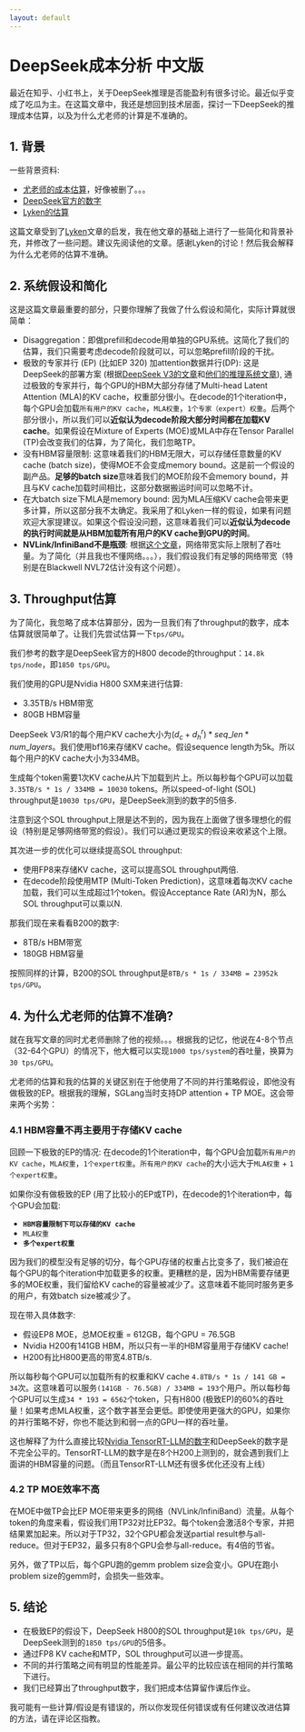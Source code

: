 ```yaml
---
layout: default
---
```


# DeepSeek成本分析 中文版

最近在知乎、小红书上，关于DeepSeek推理是否能盈利有很多讨论。最近似乎变成了吃瓜为主。在这篇文章中，我还是想回到技术层面，探讨一下DeepSeek的推理成本估算，以及为什么尤老师的计算是不准确的。

## 1. 背景

一些背景资料: 
- [尤老师的成本估算](http://xhslink.com/a/eXuUY2P6VpU6)，好像被删了。。。
- [DeepSeek官方的数字](https://github.com/deepseek-ai/open-infra-index/blob/main/202502OpenSourceWeek/day_6_one_more_thing_deepseekV3R1_inference_system_overview.md)
- [Lyken的估算](https://zhuanlan.zhihu.com/p/23282743306?utm_psn=1879469595716470338)

这篇文章受到了[Lyken](https://lzhu.me/)文章的启发，我在他文章的基础上进行了一些简化和背景补充，并修改了一些问题。建议先阅读他的文章。感谢Lyken的讨论！然后我会解释为什么尤老师的估算不准确。

## 2. 系统假设和简化

这是这篇文章最重要的部分，只要你理解了我做了什么假设和简化，实际计算就很简单：
- Disaggregation：即做prefill和decode用单独的GPU系统。这简化了我们的估算，我们只需要考虑decode阶段就可以，可以忽略prefill阶段的干扰。
- 极致的专家并行 (EP) (比如EP 320) 加attention数据并行(DP): 这是DeepSeek的部署方案 (根据[DeepSeek V3的文章](https://arxiv.org/pdf/2412.19437)和[他们的推理系统文章](https://github.com/deepseek-ai/open-infra-index/blob/main/202502OpenSourceWeek/day_6_one_more_thing_deepseekV3R1_inference_system_overview.md)), 通过极致的专家并行，每个GPU的HBM大部分存储了Multi-head Latent Attention (MLA)的KV cache，权重部分很小。在decode的1个iteration中，每个GPU会加载`所有用户的KV cache`，`MLA权重`，`1个专家（expert）权重`。后两个部分很小，所以我们可以**近似认为decode阶段大部分时间都在加载KV cache**。如果假设在Mixture of Experts (MOE)或MLA中存在Tensor Parallel (TP)会改变我们的估算，为了简化，我们忽略TP。
- 没有HBM容量限制: 这意味着我们的HBM无限大，可以存储任意数量的KV cache (batch size)，使得MOE不会变成memory bound。这是前一个假设的副产品。**足够的batch size**意味着我们的MOE阶段不会memory bound，并且与KV cache加载时间相比，这部分数据搬运时间可以忽略不计。
- 在大batch size下MLA是memory bound: 因为MLA压缩KV cache会带来更多计算，所以这部分我不太确定。我采用了和Lyken一样的假设，如果有问题欢迎大家提建议。如果这个假设没问题，这意味着我们可以**近似认为decode的执行时间就是从HBM加载所有用户的KV cache到GPU的时间**。
- **NVLink/InfiniBand不是瓶颈**: 根据[这个文章](https://zhuanlan.zhihu.com/p/27292649125?utm_psn=1879469993151944398)，网络带宽实际上限制了吞吐量。为了简化（并且我也不懂网络。。。），我们假设我们有足够的网络带宽（特别是在Blackwell NVL72估计没有这个问题）。


## 3. Throughput估算

为了简化，我忽略了成本估算部分，因为一旦我们有了throughput的数字，成本估算就很简单了。让我们先尝试估算一下`tps/GPU`。

我们参考的数字是DeepSeek官方的H800 decode的throughput：`14.8k tps/node`，即`1850 tps/GPU`。

我们使用的GPU是Nvidia H800 SXM来进行估算:
- 3.35TB/s HBM带宽
- 80GB HBM容量

DeepSeek V3/R1的每个用户KV cache大小为$(d_c + d_h^r) * seq\_len * num\_layers$。我们使用bf16来存储KV cache。假设sequence length为5k。所以每个用户的KV cache大小为334MB。

生成每个token需要1次KV cache从片下加载到片上。所以每秒每个GPU可以加载`3.35TB/s * 1s / 334MB = 10030` tokens。所以speed-of-light (SOL) throughput是`10030 tps/GPU`，是DeepSeek测到的数字的5倍多.

注意到这个SOL throughput上限是达不到的，因为我在上面做了很多理想化的假设（特别是足够网络带宽的假设）。我们可以通过更现实的假设来收紧这个上限。

其次进一步的优化可以继续提高SOL throughput:
- 使用FP8来存储KV cache，这可以提高SOL throughput两倍.
- 在decode阶段使用MTP (Multi-Token Prediction)，这意味着每次KV cache加载，我们可以生成超过1个token。假设Acceptance Rate (AR)为N，那么SOL throughput可以乘以N.

那我们现在来看看B200的数字:
- 8TB/s HBM带宽
- 180GB HBM容量

按照同样的计算，B200的SOL throughput是`8TB/s * 1s / 334MB = 23952k tps/GPU`。

## 4. 为什么尤老师的估算不准确?

就在我写文章的同时尤老师删除了他的视频。。。根据我的记忆，他说在4-8个节点（32-64个GPU）的情况下，他大概可以实现`1000 tps/system`的吞吐量，换算为`30 tps/GPU`。

尤老师的估算和我的估算的关键区别在于他使用了不同的并行策略假设，即他没有做极致的EP。根据我的理解，SGLang当时支持DP attention + TP MOE。这会带来两个劣势：

### 4.1 HBM容量不再主要用于存储KV cache

回顾一下极致的EP的情况: 在decode的1个iteration中，每个GPU会加载`所有用户的KV cache`，`MLA权重`，`1个expert权重`。`所有用户的KV cache`的大小远大于`MLA权重` + `1个expert权重`。

如果你没有做极致的EP (用了比较小的EP或TP)，在decode的1个iteration中，每个GPU会加载:
- **`HBM容量限制下可以存储的KV cache`**
- `MLA权重`
- **`多个expert权重`**

因为我们的模型没有足够的切分，每个GPU存储的权重占比变多了，我们被迫在每个GPU的每个iteration中加载更多的权重。更糟糕的是，因为HBM需要存储更多的MOE权重，我们留给KV cache的容量被减少了。这意味着不能同时服务更多的用户，有效batch size被减少了。

现在带入具体数字:
- 假设EP8 MOE，总MOE权重 = 612GB，每个GPU = 76.5GB
- Nvidia H200有141GB HBM，所以只有一半的HBM容量用于存储KV cache!
- H200有比H800更高的带宽4.8TB/s.

所以每秒每个GPU可以加载所有的权重和KV cache `4.8TB/s * 1s / 141 GB = 34`次。这意味着可以服务`(141GB - 76.5GB) / 334MB = 193`个用户。所以每秒每个GPU可以生成`34 * 193 = 6562`个token，只有H800 (极致EP)的60%的吞吐量！如果考虑MLA权重，这个数字甚至会更低。即使使用更强大的GPU，如果你的并行策略不好，你也不能达到和弱一点的GPU一样的吞吐量。

这也解释了为什么直接比较[Nvidia TensorRT-LLM的数字](https://github.com/NVIDIA/TensorRT-LLM/blob/main/docs/source/media/r1-perf.jpeg)和DeepSeek的数字是不完全公平的。TensorRT-LLM的数字是在8个H200上测到的，就会遇到我们上面讲的HBM容量的问题。（而且TensorRT-LLM还有很多优化还没有上线）

### 4.2 TP MOE效率不高

在MOE中做TP会比EP MOE带来更多的网络（NVLink/InfiniBand）流量。从每个token的角度来看，假设我们用TP32对比EP32。每个token会激活8个专家，并把结果累加起来。所以对于TP32，32个GPU都会发送partial result参与all-reduce。但对于EP32，最多只有8个GPU会参与all-reduce。有4倍的节省。

另外，做了TP以后，每个GPU跑的gemm problem size会变小。GPU在跑小problem size的gemm时，会损失一些效率。

## 5. 结论

- 在极致EP的假设下，DeepSeek H800的SOL throughput是`10k tps/GPU`，是DeepSeek测到的`1850 tps/GPU`的5倍多。
- 通过FP8 KV cache和MTP，SOL throughput可以进一步提高。
- 不同的并行策略之间有明显的性能差异。最公平的比较应该在相同的并行策略下进行。
- 我们已经算出了throughput数字，我们把成本估算留作课后作业。

我可能有一些计算/假设是有错误的，所以你发现任何错误或有任何建议改进估算的方法，请在评论区指教。
